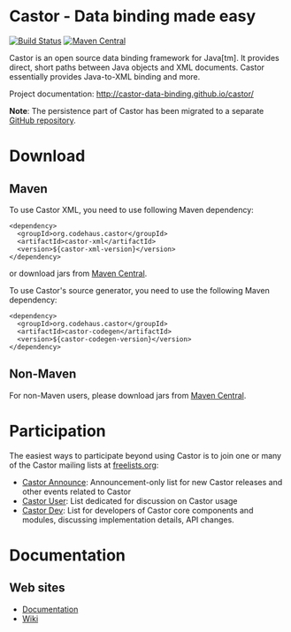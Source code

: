 # Castor - Data binding made easy

[![Build Status](https://travis-ci.org/castor-data-binding/castor.svg?branch=master)](https://travis-ci.org/castor-data-binding/castor) [![Maven Central](https://maven-badges.herokuapp.com/maven-central/org.codehaus.castor/castor-xml/badge.png)](https://maven-badges.herokuapp.com/maven-central/org.codehaus.castor/castor-xml)

Castor is an open source data binding framework for Java[tm]. It provides direct, short paths 
between Java objects and XML documents. Castor essentially provides Java-to-XML binding and more.

Project documentation:
http://castor-data-binding.github.io/castor/

**Note**: The persistence part of Castor has been migrated to a separate [GitHub repository](https://github.com/castor-data-binding/castor-jdo.git).

# Download

## Maven

To use Castor XML, you need to use following Maven dependency:

```
<dependency>
  <groupId>org.codehaus.castor</groupId>
  <artifactId>castor-xml</artifactId>
  <version>${castor-xml-version}</version>
</dependency>
```

or download jars from [Maven Central](http://repo1.maven.org/maven2/org/codehaus/castor/).

To use Castor's source generator, you need to use the following Maven dependency:

```
<dependency>
  <groupId>org.codehaus.castor</groupId>
  <artifactId>castor-codegen</artifactId>
  <version>${castor-codegen-version}</version>
</dependency>
```

## Non-Maven

For non-Maven users, please download jars from [Maven Central](http://repo1.maven.org/maven2/org/codehaus/castor/).

# Participation

The easiest ways to participate beyond using Castor is to join one or many of the Castor mailing lists at [freelists.org](http://www.freelists.org):

* [Castor Announce](http://www.freelists.org/list/castor.announce): Announcement-only list for new Castor releases and other events related to Castor
* [Castor User](http://www.freelists.org/list/castor.user): List dedicated for discussion on Castor usage
* [Castor Dev](http://www.freelists.org/list/castor.dev): List for developers of Castor core components and modules, discussing implementation details, API changes.

# Documentation

## Web sites

* [Documentation](http://castor-data-binding.github.io/castor/main/index.html)
* [Wiki](https://github.com/castor-data-binding/castor/wiki)

